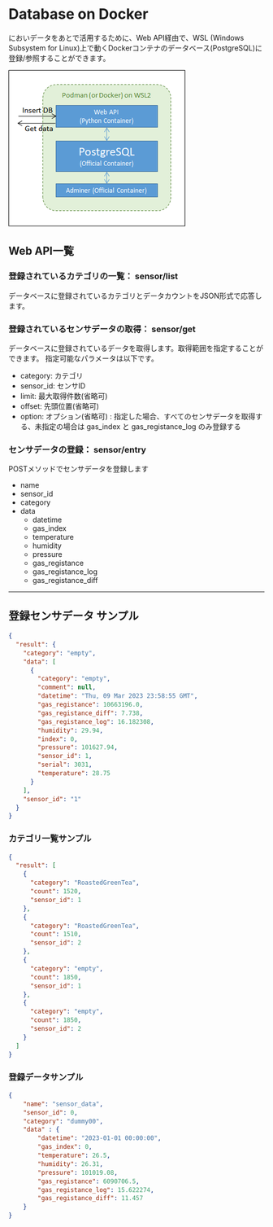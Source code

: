 # Database on Docker

においデータをあとで活用するために、Web API経由で、WSL (Windows Subsystem for Linux)上で動くDockerコンテナのデータベース(PostgreSQL)に登録/参照することができます。

![Database on Docker](https://github.com/MRSa/SamplingBME688Serial/blob/master/images/docker-database.png?raw=true)

## Web API一覧

### 登録されているカテゴリの一覧： sensor/list

データベースに登録されているカテゴリとデータカウントをJSON形式で応答します。

### 登録されているセンサデータの取得： sensor/get

データベースに登録されているデータを取得します。取得範囲を指定することができます。
指定可能なパラメータは以下です。

* category:  カテゴリ
* sensor_id: センサID
* limit:     最大取得件数(省略可)
* offset:    先頭位置(省略可)
* option:    オプション(省略可) : 指定した場合、すべてのセンサデータを取得する、未指定の場合は gas_index と gas_registance_log のみ登録する

### センサデータの登録： sensor/entry

POSTメソッドでセンサデータを登録します

* name
* sensor_id
* category
* data
  * datetime
  * gas_index
  * temperature
  * humidity
  * pressure
  * gas_registance
  * gas_registance_log
  * gas_registance_diff

-----

## 登録センサデータ サンプル

```json
{
  "result": {
    "category": "empty",
    "data": [
      {
        "category": "empty",
        "comment": null,
        "datetime": "Thu, 09 Mar 2023 23:58:55 GMT",
        "gas_registance": 10663196.0,
        "gas_registance_diff": 7.738,
        "gas_registance_log": 16.182308,
        "humidity": 29.94,
        "index": 0,
        "pressure": 101627.94,
        "sensor_id": 1,
        "serial": 3031,
        "temperature": 28.75
      }
    ],
    "sensor_id": "1"
  }
}
```

### カテゴリ一覧サンプル

```json
{
  "result": [
    {
      "category": "RoastedGreenTea",
      "count": 1520,
      "sensor_id": 1
    },
    {
      "category": "RoastedGreenTea",
      "count": 1510,
      "sensor_id": 2
    },
    {
      "category": "empty",
      "count": 1850,
      "sensor_id": 1
    },
    {
      "category": "empty",
      "count": 1850,
      "sensor_id": 2
    }
  ]
}
```

### 登録データサンプル

```json
{
    "name": "sensor_data",
    "sensor_id": 0,
    "category": "dummy00",
    "data" : {
        "datetime": "2023-01-01 00:00:00",
        "gas_index": 0,
        "temperature": 26.5,
        "humidity": 26.31,
        "pressure": 101019.08,
        "gas_registance": 6090706.5,
        "gas_registance_log": 15.622274,
        "gas_registance_diff": 11.457
    }
}
```
